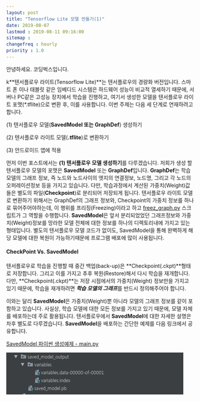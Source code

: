 ```yaml
---
layout: post
title: "Tensorflow Lite 모델 만들기(1)"
date: 2019-08-07
lastmod : 2019-08-11 09:16:00
sitemap :
changefreq : hourly
priority : 1.0
---
```


안녕하세요. 코딩벅스입니다.   

  

  

 k**텐서플로우 라이트(Tensorflow Lite)**는 텐서플로우의 경량화 버전입니다. 스마트 폰 이나 태블릿 같은 임베디드 시스템은 하드웨어 성능이 비교적 열세하기 때문에, 서버나 PC같은 고성능 장치에서 학습을 진행하고, 여기서 생성한 모델을 텐서플로우 라이트 포맷(*.tflite)으로 변환 후, 이를 사용합니다. 이번 주제는 다음 세 단계로 연재하려고 합니다.   

  

(1) 텐서플로우 모델(**SavedModel 또는 GraphDef**) 생성하기

(2) 텐서플로우 라이트 모델(**.tflite**)로 변환하기

(3) 안드로이드 앱에 적용

  

 먼저 이번 포스트에서는 **(1) 텐서플로우 모델 생성하기**를 다루겠습니다. 저희가 생성 할 텐서플로우 모델의 포맷은  **SavedModel** 또는 **GraphDef**입니다. **GraphDef**는 학습 모델의 그래프 정보, 즉 노드와 노드사이의 엣지의 연결정보, 노드명, 그리고 각 노드의 오퍼레이션정보 등을 가지고 있습니다. 다만, 학습과정에서 계산된 가중치(Weight)값들은 별도의 파일(**Checkpoint**)로 분리되어 저장되게 됩니다. 텐서플로우 라이트 모델로 변환하기 위해서는 GraphDef의 그래프 정보와, Checkpoint의 가중치 정보를 하나로 묶어주어야하는데, 이 행위를 프리징(Freezing)이라고 하고 [freez_graph.py](https://github.com/tensorflow/tensorflow/blob/master/tensorflow/python/tools/freeze_graph.py) 스크립트가 그 역할을 수행합니다. **SavedModel**은 앞서 분리되었었던 그래프정보와 가중치(Weight)정보를 망라한 모델 전체에 대한 정보를 하나의 디렉토리내에 가지고 있는 형태입니다.  별도의 텐서플로우 모델 코드가 없이도, SavedModel을 통해 완벽하게 해당 모델에 대한 복원이 가능하기때문에 프로그램 배포에 많이 사용됩니다.   

  

#### CheckPoint Vs. SavedModel

 텐서플로우로 학습을 진행할 때 중간 백업(back-up)은 **Checkpoint(.ckpt)**형태로 저장합니다. 그리고 이를 가지고 추후 복원(Restore)해서 다시 학습을 재개합니다. 다만, **Checkpoint(.ckpt)**는 저장 시점에서의 가중치(Weight) 정보만을 가지고 있기 때문에, 학습을 재개하려면 ***학습 모델의 그래프***를 반드시 정의해주어야 합니다. 

 이와는 달리 **SavedModel**은 가중치(Weight)뿐 아니라 모델의 그래프 정보를 같이 포함하고 있습니다. 사실상, 학습 모델에 대한 모든 정보를 가지고 있기 때문에, 모델 자체를 배포하는데 주로 활용됩니다. 텐서플로우에서 **SavedModel**에 대한 자세한 설명은 차후 별도로 다루겠습니다. **SavedModel**을 배포하는 간단한 예제를 다음 링크에서 공유합니다. 

[SavedModel 파이썬 생성예제 - main.py](/assets/main.py)

!["생성결과"](https://github.com/junimnjw/junimnjw.github.io/blob/master/assets/img/savedmodel_captured.JPG?raw=true)

